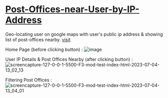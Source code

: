 # [Post-Offices-near-User-by-IP-Address](https://satish-kg.github.io/Post-Offices-near-User-by-IP-Address/)
Geo-locating user on google maps with user's public ip address &amp; showing list of post-offices nearby. [visit](https://satish-kg.github.io/Post-Offices-near-User-by-IP-Address/)

Home Page (before clicking button) : 
![image](https://github.com/satish-kg/Post-Offices-near-User-by-IP-Address/assets/80269402/f9f455ee-c4ae-4d20-b58b-a5eb6f9e0eb2)

User IP Details & Post Offices Nearby (after clicking button) : 
![screencapture-127-0-0-1-5500-F3-mod-test-index-html-2023-07-04-13_02_13](https://github.com/satish-kg/Post-Offices-near-User-by-IP-Address/assets/80269402/39bd18bd-9000-475a-972c-e223fa70ec55)

Filtering Post Offices :
![screencapture-127-0-0-1-5500-F3-mod-test-index-html-2023-07-04-13_04_01](https://github.com/satish-kg/Post-Offices-near-User-by-IP-Address/assets/80269402/21a702fc-6a64-4b6d-b4fb-80ab8d6b4390)
